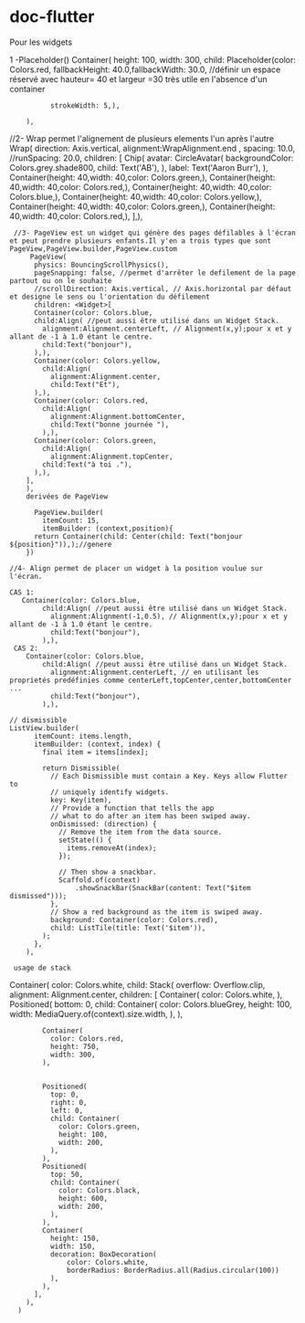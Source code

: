 # doc-flutter
Pour les widgets

 1 -Placeholder()
Container(
              height: 100,
              width: 300,
              child: Placeholder(color: Colors.red,
              fallbackHeight: 40.0,fallbackWidth: 30.0, //définir un espace réservé avec hauteur= 40 et largeur =30 très utile en l'absence d'un container

              strokeWidth: 5,),

        ),

  //2- Wrap permet l'alignement de plusieurs elements l'un après l'autre
  Wrap(
          direction: Axis.vertical,
          alignment:WrapAlignment.end ,
          spacing: 10.0,
          //runSpacing: 20.0,
          children: <Widget>[
            Chip(
              avatar: CircleAvatar(
                backgroundColor: Colors.grey.shade800,
                child: Text('AB'),
              ),
              label: Text('Aaron Burr'),
            ),
          Container(height: 40,width: 40,color: Colors.green,),
          Container(height: 40,width: 40,color: Colors.red,),
          Container(height: 40,width: 40,color: Colors.blue,),
          Container(height: 40,width: 40,color: Colors.yellow,),
          Container(height: 40,width: 40,color: Colors.green,),
          Container(height: 40,width: 40,color: Colors.red,),
        ],),


     //3- PageView est un widget qui génère des pages défilables à l'écran et peut prendre plusieurs enfants.Il y'en a trois types que sont PageView,PageView.builder,PageView.custom
         PageView(
          physics: BouncingScrollPhysics(),
          pageSnapping: false, //permet d'arrêter le defilement de la page partout ou on le souhaite
          //scrollDirection: Axis.vertical, // Axis.horizontal par défaut et designe le sens ou l'orientation du défilement
          children: <Widget>[
          Container(color: Colors.blue,
          child:Align( //peut aussi être utilisé dans un Widget Stack.
            alignment:Alignment.centerLeft, // Alignment(x,y);pour x et y allant de -1 à 1.0 étant le centre.
            child:Text("bonjour"),
          ),),
          Container(color: Colors.yellow,
            child:Align(
              alignment:Alignment.center,
              child:Text("Et"),
          ),),
          Container(color: Colors.red,
            child:Align(
              alignment:Alignment.bottomCenter,
              child:Text("bonne journée "),
            ),),
          Container(color: Colors.green,
            child:Align(
              alignment:Alignment.topCenter,
            child:Text("à toi ."),
          ),),
        ],
        ),
        derivées de PageView

          PageView.builder(
            itemCount: 15,
            itemBuilder: (context,position){
          return Container(child: Center(child: Text("bonjour ${position}")),);//genere
        })

    //4- Align permet de placer un widget à la position voulue sur l'écran.

    CAS 1:
       Container(color: Colors.blue,
            child:Align( //peut aussi être utilisé dans un Widget Stack.
              alignment:Alignment(-1,0.5), // Alignment(x,y);pour x et y allant de -1 à 1.0 étant le centre.
              child:Text("bonjour"),
            ),),
     CAS 2:
        Container(color: Colors.blue,
            child:Align( //peut aussi être utilisé dans un Widget Stack.
              alignment:Alignment.centerLeft, // en utilisant les proprietés predéfinies comme centerLeft,topCenter,center,bottomCenter ...
              child:Text("bonjour"),
            ),),

    // dismissible
    ListView.builder(
          itemCount: items.length,
          itemBuilder: (context, index) {
            final item = items[index];

            return Dismissible(
              // Each Dismissible must contain a Key. Keys allow Flutter to
              // uniquely identify widgets.
              key: Key(item),
              // Provide a function that tells the app
              // what to do after an item has been swiped away.
              onDismissed: (direction) {
                // Remove the item from the data source.
                setState(() {
                  items.removeAt(index);
                });

                // Then show a snackbar.
                Scaffold.of(context)
                    .showSnackBar(SnackBar(content: Text("$item dismissed")));
              },
              // Show a red background as the item is swiped away.
              background: Container(color: Colors.red),
              child: ListTile(title: Text('$item')),
            );
          },
        ),

     usage de stack
Container(
        color: Colors.white,
        child: Stack(
          overflow: Overflow.clip,
          alignment: Alignment.center,
          children: <Widget>[
            Container(
              color: Colors.white,
            ),
            Positioned(
              bottom: 0,
              child: Container(
                color: Colors.blueGrey,
                height: 100,
                width: MediaQuery.of(context).size.width,
              ),
            ),

            Container(
              color: Colors.red,
              height: 750,
              width: 300,
            ),


            Positioned(
              top: 0,
              right: 0,
              left: 0,
              child: Container(
                color: Colors.green,
                height: 100,
                width: 200,
              ),
            ),
            Positioned(
              top: 50,
              child: Container(
                color: Colors.black,
                height: 600,
                width: 200,
              ),
            ),
            Container(
              height: 150,
              width: 150,
              decoration: BoxDecoration(
                  color: Colors.white,
                  borderRadius: BorderRadius.all(Radius.circular(100))
              ),
            ),
          ],
        ),
      )
